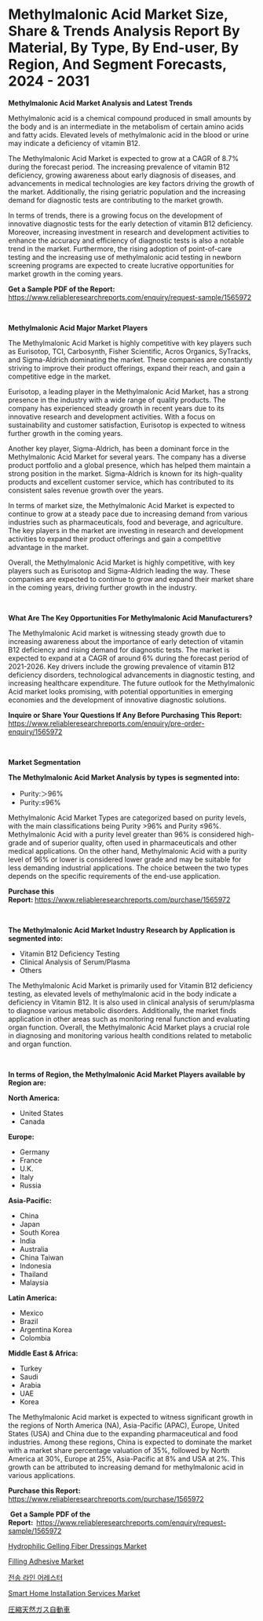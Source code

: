 <p><h1>Methylmalonic Acid Market Size, Share & Trends Analysis Report By Material, By Type, By End-user, By Region, And Segment Forecasts, 2024 - 2031</h1></p><p><strong>Methylmalonic Acid Market Analysis and Latest Trends</strong></p>
<p><p>Methylmalonic acid is a chemical compound produced in small amounts by the body and is an intermediate in the metabolism of certain amino acids and fatty acids. Elevated levels of methylmalonic acid in the blood or urine may indicate a deficiency of vitamin B12. </p><p>The Methylmalonic Acid Market is expected to grow at a CAGR of 8.7% during the forecast period. The increasing prevalence of vitamin B12 deficiency, growing awareness about early diagnosis of diseases, and advancements in medical technologies are key factors driving the growth of the market. Additionally, the rising geriatric population and the increasing demand for diagnostic tests are contributing to the market growth.</p><p>In terms of trends, there is a growing focus on the development of innovative diagnostic tests for the early detection of vitamin B12 deficiency. Moreover, increasing investment in research and development activities to enhance the accuracy and efficiency of diagnostic tests is also a notable trend in the market. Furthermore, the rising adoption of point-of-care testing and the increasing use of methylmalonic acid testing in newborn screening programs are expected to create lucrative opportunities for market growth in the coming years.</p></p>
<p><strong>Get a Sample PDF of the Report:&nbsp;</strong> <a href="https://www.reliableresearchreports.com/enquiry/request-sample/1565972">https://www.reliableresearchreports.com/enquiry/request-sample/1565972</a></p>
<p>&nbsp;</p>
<p><strong>Methylmalonic Acid Major Market Players</strong></p>
<p><p>The Methylmalonic Acid Market is highly competitive with key players such as Eurisotop, TCI, Carbosynth, Fisher Scientific, Acros Organics, SyTracks, and Sigma-Aldrich dominating the market. These companies are constantly striving to improve their product offerings, expand their reach, and gain a competitive edge in the market.</p><p>Eurisotop, a leading player in the Methylmalonic Acid Market, has a strong presence in the industry with a wide range of quality products. The company has experienced steady growth in recent years due to its innovative research and development activities. With a focus on sustainability and customer satisfaction, Eurisotop is expected to witness further growth in the coming years.</p><p>Another key player, Sigma-Aldrich, has been a dominant force in the Methylmalonic Acid Market for several years. The company has a diverse product portfolio and a global presence, which has helped them maintain a strong position in the market. Sigma-Aldrich is known for its high-quality products and excellent customer service, which has contributed to its consistent sales revenue growth over the years.</p><p>In terms of market size, the Methylmalonic Acid Market is expected to continue to grow at a steady pace due to increasing demand from various industries such as pharmaceuticals, food and beverage, and agriculture. The key players in the market are investing in research and development activities to expand their product offerings and gain a competitive advantage in the market.</p><p>Overall, the Methylmalonic Acid Market is highly competitive, with key players such as Eurisotop and Sigma-Aldrich leading the way. These companies are expected to continue to grow and expand their market share in the coming years, driving further growth in the industry.</p></p>
<p>&nbsp;</p>
<p><strong>What Are The Key Opportunities For Methylmalonic Acid Manufacturers?</strong></p>
<p><p>The Methylmalonic Acid market is witnessing steady growth due to increasing awareness about the importance of early detection of vitamin B12 deficiency and rising demand for diagnostic tests. The market is expected to expand at a CAGR of around 6% during the forecast period of 2021-2026. Key drivers include the growing prevalence of vitamin B12 deficiency disorders, technological advancements in diagnostic testing, and increasing healthcare expenditure. The future outlook for the Methylmalonic Acid market looks promising, with potential opportunities in emerging economies and the development of innovative diagnostic solutions.</p></p>
<p><strong>Inquire or Share Your Questions If Any Before Purchasing This Report:</strong> <a href="https://www.reliableresearchreports.com/enquiry/pre-order-enquiry/1565972">https://www.reliableresearchreports.com/enquiry/pre-order-enquiry/1565972</a></p>
<p>&nbsp;</p>
<p><strong>Market Segmentation</strong></p>
<p><strong>The Methylmalonic Acid Market Analysis by types is segmented into:</strong></p>
<p><ul><li>Purity:＞96%</li><li>Purity:≤96%</li></ul></p>
<p><p>Methylmalonic Acid Market Types are categorized based on purity levels, with the main classifications being Purity >96% and Purity ≤96%. Methylmalonic Acid with a purity level greater than 96% is considered high-grade and of superior quality, often used in pharmaceuticals and other medical applications. On the other hand, Methylmalonic Acid with a purity level of 96% or lower is considered lower grade and may be suitable for less demanding industrial applications. The choice between the two types depends on the specific requirements of the end-use application.</p></p>
<p><strong>Purchase this Report:&nbsp;</strong><a href="https://www.reliableresearchreports.com/purchase/1565972">https://www.reliableresearchreports.com/purchase/1565972</a></p>
<p>&nbsp;</p>
<p><strong>The Methylmalonic Acid Market Industry Research by Application is segmented into:</strong></p>
<p><ul><li>Vitamin B12 Deficiency Testing</li><li>Clinical Analysis of Serum/Plasma</li><li>Others</li></ul></p>
<p><p>The Methylmalonic Acid Market is primarily used for Vitamin B12 deficiency testing, as elevated levels of methylmalonic acid in the body indicate a deficiency in Vitamin B12. It is also used in clinical analysis of serum/plasma to diagnose various metabolic disorders. Additionally, the market finds application in other areas such as monitoring renal function and evaluating organ function. Overall, the Methylmalonic Acid Market plays a crucial role in diagnosing and monitoring various health conditions related to metabolic and organ function.</p></p>
<p>&nbsp;</p>
<p><strong>In terms of Region, the Methylmalonic Acid Market Players available by Region are:</strong></p>
<p>
    <p> <strong> North America: </strong>
        <ul>
            <li>United States</li>
            <li>Canada</li>
        </ul>
        </p> 
    <p> <strong> Europe: </strong>
        <ul>
            <li>Germany</li>
            <li>France</li>
            <li>U.K.</li>
            <li>Italy</li>
            <li>Russia</li>
        </ul>
        </p> 
    <p> <strong> Asia-Pacific: </strong>
        <ul>
            <li>China</li>
            <li>Japan</li>
            <li>South Korea</li>
            <li>India</li>
            <li>Australia</li>
            <li>China Taiwan</li>
            <li>Indonesia</li>
            <li>Thailand</li>
            <li>Malaysia</li>
        </ul>
        </p> 
    <p> <strong> Latin America: </strong>
        <ul>
            <li>Mexico</li>
            <li>Brazil</li>
            <li>Argentina Korea</li>
            <li>Colombia</li>
        </ul>
        </p> 
    <p> <strong> Middle East & Africa: </strong>
        <ul>
            <li>Turkey</li>
            <li>Saudi</li>
            <li>Arabia</li>
            <li>UAE</li>
            <li>Korea</li>
        </ul>
    </p>
    </p>
<p><p>The Methylmalonic Acid market is expected to witness significant growth in the regions of North America (NA), Asia-Pacific (APAC), Europe, United States (USA) and China due to the expanding pharmaceutical and food industries. Among these regions, China is expected to dominate the market with a market share percentage valuation of 35%, followed by North America at 30%, Europe at 25%, Asia-Pacific at 8% and USA at 2%. This growth can be attributed to increasing demand for methylmalonic acid in various applications.</p></p>
<p><strong>Purchase this Report: </strong><a href="https://www.reliableresearchreports.com/purchase/1565972">https://www.reliableresearchreports.com/purchase/1565972</a></p>
<p>&nbsp;<strong>Get a Sample PDF of the Report:&nbsp;&nbsp;</strong><a href="https://www.reliableresearchreports.com/enquiry/request-sample/1565972">https://www.reliableresearchreports.com/enquiry/request-sample/1565972</a></p>
<p><strong></strong></p>
<p><p><a href="https://view.publitas.com/reportprime-1/global-hydrophilic-gelling-fiber-dressings-market-by-types-applications-and-major-players-with-regional-growth-rate-analysis-and-development-situation-from-2023-to-2030/">Hydrophilic Gelling Fiber Dressings Market</a></p><p><a href="https://github.com/Sherrillcrooksxa8i18ucf2m/Market-Research-Report-List-1/blob/main/filling-adhesive-market.md">Filling Adhesive Market</a></p><p><a href="https://github.com/fredrickeglers/Market-Research-Report-List-1/blob/main/3380402190215.md">전송 라인 어레스터</a></p><p><a href="https://issuu.com/reportprime-2/docs/smart-home-installation-services-market-size-2030.">Smart Home Installation Services Market</a></p><p><a href="https://github.com/efcvopdgkdx128/Market-Research-Report-List-1/blob/main/5434842190339.md">圧縮天然ガス自動車</a></p></p>